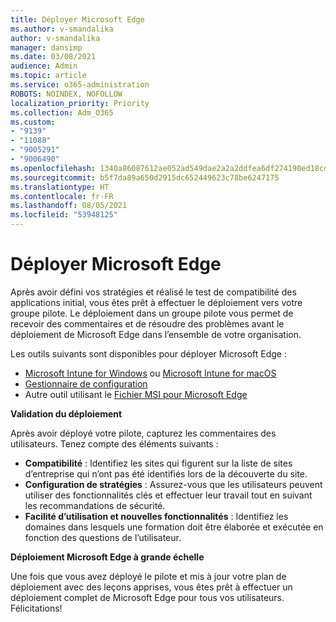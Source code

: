 ```yaml
---
title: Déployer Microsoft Edge
ms.author: v-smandalika
author: v-smandalika
manager: dansimp
ms.date: 03/08/2021
audience: Admin
ms.topic: article
ms.service: o365-administration
ROBOTS: NOINDEX, NOFOLLOW
localization_priority: Priority
ms.collection: Adm_O365
ms.custom:
- "9139"
- "11088"
- "9005291"
- "9006490"
ms.openlocfilehash: 1340a86087612ae052ad549dae2a2a2ddfea6df274190ed18cd37aeb7af2de54
ms.sourcegitcommit: b5f7da89a650d2915dc652449623c78be6247175
ms.translationtype: HT
ms.contentlocale: fr-FR
ms.lasthandoff: 08/05/2021
ms.locfileid: "53948125"
---
```

# <a name="deploy-microsoft-edge"></a>Déployer Microsoft Edge

Après avoir défini vos stratégies et réalisé le test de compatibilité des applications initial, vous êtes prêt à effectuer le déploiement vers votre groupe pilote. Le déploiement dans un groupe pilote vous permet de recevoir des commentaires et de résoudre des problèmes avant le déploiement de Microsoft Edge dans l’ensemble de votre organisation.

Les outils suivants sont disponibles pour déployer Microsoft Edge :

- [Microsoft Intune for Windows](/mem/intune/apps/apps-windows-edge) ou [Microsoft Intune for macOS](/mem/intune/apps/apps-edge-macos)
- [Gestionnaire de configuration](/DeployEdge/deploy-edge-with-configuration-manager)
- Autre outil utilisant le [Fichier MSI pour Microsoft Edge](https://www.microsoft.com/edge/business/download)

**Validation du déploiement**

Après avoir déployé votre pilote, capturez les commentaires des utilisateurs. Tenez compte des éléments suivants :
- **Compatibilité** : Identifiez les sites qui figurent sur la liste de sites d’entreprise qui n’ont pas été identifiés lors de la découverte du site.
- **Configuration de stratégies** : Assurez-vous que les utilisateurs peuvent utiliser des fonctionnalités clés et effectuer leur travail tout en suivant les recommandations de sécurité.
- **Facilité d’utilisation et nouvelles fonctionnalités** : Identifiez les domaines dans lesquels une formation doit être élaborée et exécutée en fonction des questions de l’utilisateur.

**Déploiement Microsoft Edge à grande échelle**

Une fois que vous avez déployé le pilote et mis à jour votre plan de déploiement avec des leçons apprises, vous êtes prêt à effectuer un déploiement complet de Microsoft Edge pour tous vos utilisateurs. Félicitations!

